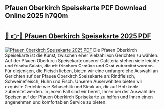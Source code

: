 ## Pfauen Oberkirch Speisekarte PDF Download Online 2025 h7Q0m

# <h2><a href="http://gccuy11.nevu.top/?p=Pfauen+Oberkirch+Speisekarte">🔗 👉🔴 Pfauen Oberkirch Speisekarte 2025 PDF</a></h2>

[![Pfauen Oberkirch Speisekarte 2025 PDF](https://i.imgur.com/dBaPXMq.png)](http://gccuy11.nevu.top/?p=Pfauen+Oberkirch+Speisekarte)
Die Pfauen Oberkirch Speisekarte ist die Kunst, zwischen einer Vielzahl von Gerichten zu wählen. Auf der Pfauen Oberkirch Speisekarte unserer Cafeteria stehen viele leichte und frische Salate, die mit frischem Gemüse und Obst zubereitet werden. Für diejenigen, die Fleisch lieben, bieten wir eine umfangreiche Auswahl an Gerichten auf der Pfauen Oberkirch Speisekarte an: Rindfleisch, Schweinefleisch, Huhn und Fisch. Unseren Auserwählten bieten wir exquisite Gerichte wie Schaschlik und Steak an, die auf Holzkohle zubereitet werden. In jedem Fall sind wir bereit, Ihnen bei der Auswahl der Speisen auf der Pfauen Oberkirch Speisekarte zu helfen und Ihnen einen angenehmen und komfortablen Service zu bieten.
